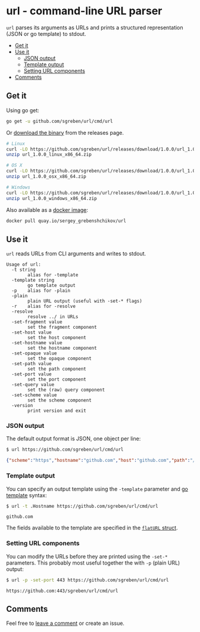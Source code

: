 # url - command-line URL parser

`url` parses its arguments as URLs and prints a structured representation (JSON or go template) to stdout.

- [Get it](#get-it)
- [Use it](#use-it)
    - [JSON output](#json-output)
    - [Template output](#template-output)
    - [Setting URL components](#setting-url-components)
- [Comments](https://github.com/sgreben/url/issues/1)

## Get it

Using go get:

```bash
go get -u github.com/sgreben/url/cmd/url
```

Or [download the binary](https://github.com/sgreben/url/releases/latest) from the releases page. 

```bash
# Linux
curl -LO https://github.com/sgreben/url/releases/download/1.0.0/url_1.0.0_linux_x86_64.zip
unzip url_1.0.0_linux_x86_64.zip

# OS X
curl -LO https://github.com/sgreben/url/releases/download/1.0.0/url_1.0.0_osx_x86_64.zip
unzip url_1.0.0_osx_x86_64.zip

# Windows
curl -LO https://github.com/sgreben/url/releases/download/1.0.0/url_1.0.0_windows_x86_64.zip
unzip url_1.0.0_windows_x86_64.zip
```

Also available as a [docker image](https://quay.io/repository/sergey_grebenshchikov/url?tab=tags):

```bash
docker pull quay.io/sergey_grebenshchikov/url
```

## Use it

`url` reads URLs from CLI arguments and writes to stdout.

```text
Usage of url:
  -t string
    	alias for -template
  -template string
    	go template output
  -p	alias for -plain
  -plain
    	plain URL output (useful with -set-* flags)
  -r	alias for -resolve
  -resolve
    	resolve ../ in URLs
  -set-fragment value
    	set the fragment component
  -set-host value
    	set the host component
  -set-hostname value
    	set the hostname component
  -set-opaque value
    	set the opaque component
  -set-path value
    	set the path component
  -set-port value
    	set the port component
  -set-query value
    	set the (raw) query component
  -set-scheme value
    	set the scheme component
  -version
    	print version and exit
```

### JSON output

The default output format is JSON, one object per line:

```bash
$ url https://github.com/sgreben/url/cmd/url
```

```json
{"scheme":"https","hostname":"github.com","host":"github.com","path":"/sgreben/url/cmd/url","pathComponents":["sgreben","url","cmd","url"],"query":{},"port":"","fragment":""}
```

### Template output

You can specify an output template using the `-template` parameter and [go template](https://golang.org/pkg/text/template) syntax:

```bash
$ url -t .Hostname https://github.com/sgreben/url/cmd/url
```

```text
github.com
```

The fields available to the template are specified in the [`flatURL` struct](cmd/url/main.go#L15).

### Setting URL components

You can modify the URLs before they are printed using the `-set-*` parameters. This probably most useful together the with `-p` (plain URL) output:

```bash
$ url -p -set-port 443 https://github.com/sgreben/url/cmd/url
```

```text
https://github.com:443/sgreben/url/cmd/url
```

## Comments

Feel free to [leave a comment](https://github.com/sgreben/url/issues/1) or create an issue.